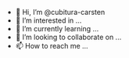 - 👋 Hi, I’m @cubitura-carsten
- 👀 I’m interested in ...
- 🌱 I’m currently learning ...
- 💞️ I’m looking to collaborate on ...
- 📫 How to reach me ...

<!---
cubitura-carsten/cubitura-carsten is a ✨ special ✨ repository because its `README.md` (this file) appears on your GitHub profile.
You can click the Preview link to take a look at your changes.
--->

